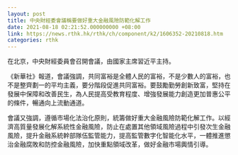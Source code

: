 ```yaml
---
layout: post
title: 中央財經委會議稱要做好重大金融風險防範化解工作
date: 2021-08-18 02:21:52.000000000 +08:00
link: https://news.rthk.hk/rthk/ch/component/k2/1606352-20210818.htm
categories: rthk
---
```


在北京，中央財經委員會召開會議，由國家主席習近平主持。

《新華社》報道，會議強調，共同富裕是全體人民的富裕，不是少數人的富裕，也不是整齊劃一的平均主義，要分階段促進共同富裕。要鼓勵勤勞創新致富，堅持在發展中保障和改善民生，為人民提高受教育程度、增強發展能力創造更加普惠公平的條件，暢通向上流動通道。

會議又強調，遵循市場化法治化原則，統籌做好重大金融風險防範化解工作。以經濟高質量發展化解系統性金融風險，防止在處置其他領域風險過程中引發次生金融風險，提升金融系統幹部隊伍監管能力，提高監管數字化智能化水平，一體推進懲治金融腐敗和防控金融風險，加快重點領域改革，做好金融市場輿情引導。
